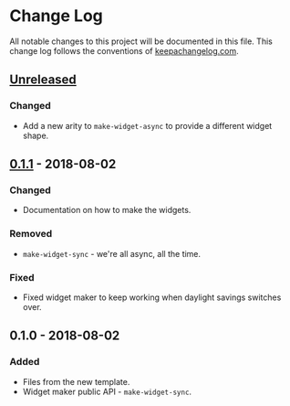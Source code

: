 # Change Log
All notable changes to this project will be documented in this file. This change log follows the conventions of [keepachangelog.com](http://keepachangelog.com/).

## [Unreleased]
### Changed
- Add a new arity to `make-widget-async` to provide a different widget shape.

## [0.1.1] - 2018-08-02
### Changed
- Documentation on how to make the widgets.

### Removed
- `make-widget-sync` - we're all async, all the time.

### Fixed
- Fixed widget maker to keep working when daylight savings switches over.

## 0.1.0 - 2018-08-02
### Added
- Files from the new template.
- Widget maker public API - `make-widget-sync`.

[Unreleased]: https://github.com/your-name/hangmangame/compare/0.1.1...HEAD
[0.1.1]: https://github.com/your-name/hangmangame/compare/0.1.0...0.1.1
